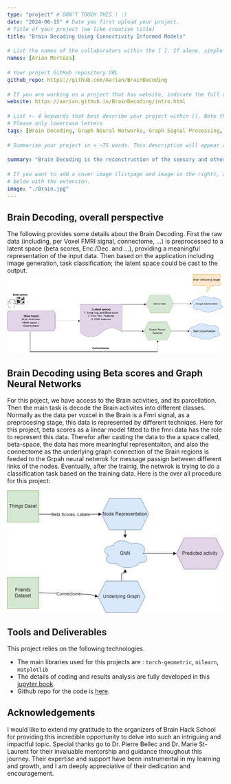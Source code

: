 ```yaml
---
type: "project" # DON'T TOUCH THIS ! :)
date: "2024-06-15" # Date you first upload your project.
# Title of your project (we like creative title)
title: "Brain Decoding Using Connectivity Informed Models"

# List the names of the collaborators within the [ ]. If alone, simple put your name within []
names: [Arian Morteza]

# Your project GitHub repository URL
github_repo: https://github.com/Aarian/BrainDecoding

# If you are working on a project that has website, indicate the full url including "https://" below or leave it empty.
website: https://aarian.github.io/BrainDecoding/intro.html

# List +- 4 keywords that best describe your project within []. Note that the project summary also involves a number of key words. Those are listed on top of the [github repository](https://github.com/brainhack-school2020/project_template), click `manage topics`.
# Please only lowercase letters
tags: [Brain Decoding, Graph Neural Networks, Graph Signal Processing, FMRI]

# Summarize your project in < ~75 words. This description will appear at the top of your page and on the list page with other projects..

summary: "Brain Decoding is the reconstruction of the sensory and other stimuli form the information that has already been encoded and represented in the brain. For example, image genration, and task classification, from brain activity signals could be covered under this topic. In this project, a graph neural netwrok appriach is used to learn the representation of the brain regions activities, and do image classification for the end-user (patient)."

# If you want to add a cover image (listpage and image in the right), add it to your directory and indicate the name
# below with the extension.
image: "./Brain.jpg"
---
```



## Brain Decoding, overall perspective
The following provides some details about the Brain Decoding. First the raw data (including, per Voxel FMRI signal, connectome, ...) is preprocessed to a latent space (beta scores, Enc./Dec. and ...), providing a meaningful representation of the input data. Then based on the application including image generation, task classification; the latent space could be cast to the output. 
![Link Name](./overall.png) 



## **Brain Decoding using Beta scores and Graph Neural Networks**
 
For this poject, we have access to the Brain activities, and its parcellation. Then the main task is decode the Brain activites into different classes. Normally as the data per voxcel in the Brain is a Fmri signal, as a preprocesing stage, this data is represented by different techniqes. Here for this project, beta scores as a linear model fitted to the fmri data has the role to represent this data. Therefor after casting the data to the a space called, beta-space, the data has more meaningful representaiton, and also the connectome as the underlying graph connection of the Brain regions is feeded to the Grpah neural netwrok for message passign between different links of the nodes. Eventually, after the trainig, the netwrok is trying to do a classification task based on the training data. Here is the over all procedure for this project: 

![Link Name](./Perpective.jpg) 

## **Tools and Deliverables**
This project relies on the following technologies. 

* The main libraries used for this projects are : `torch-geometric`, `nilearn`, `matplotlib`
* The details of coding and results analysis are fully developed in this [jupyter book](https://aarian.github.io/BrainDecoding/GraphNN_Arian.html). 
* Github repo for the code is [here](https://github.com/Aarian/BrainDecoding).



## **Acknowledgements**
I would like to extend my gratitude to the organizers of Brain Hack School for providing this incredible opportunity to delve into such an intriguing and impactful topic. Special thanks go to Dr. Pierre Bellec and Dr. Marie St-Laurent for their invaluable mentorship and guidance throughout this journey. Their expertise and support have been instrumental in my learning and growth, and I am deeply appreciative of their dedication and encouragement. 